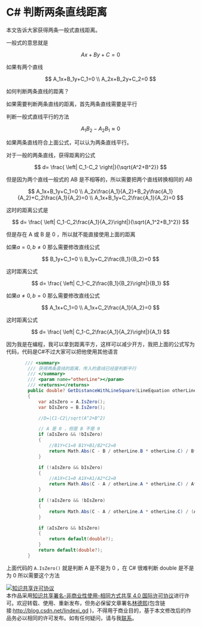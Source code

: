 # C# 判断两条直线距离

本文告诉大家获得两条一般式直线距离。

<!--more-->
<!-- CreateTime:2018/7/31 14:38:13 -->

<!-- 标签：数学，C#，几何 -->
<!-- math -->

一般式的意思就是

$$
Ax+By+C=0
$$

如果有两个直线

$$
A_1x+B_1y+C_1=0 \\
A_2x+B_2y+C_2=0
$$

如何判断两条直线的距离？

如果需要判断两条直线的距离，首先两条直线需要是平行

判断一般式直线平行的方法

$$
A_1B_2-A_2B_1 \approx 0
$$

如果两条直线符合上面公式，可以认为两条直线平行。

对于一般的两条直线，获得距离的公式

$$
d= \frac{ \left| C_1-C_2 \right|}{\sqrt{A^2+B^2}}
$$

但是因为两个直线一般式的 AB 是不相等的，所以需要把两个直线转换相同的 AB

$$
A_1x+B_1y+C_1=0 \\
A_2x\frac{A_1}{A_2}+B_2y\frac{A_1}{A_2}+C_2\frac{A_1}{A_2}=0 \\
A_1x+B_1y+C_2\frac{A_1}{A_2}=0
$$

这时的距离公式是

$$
d= \frac{ \left| C_1-C_2\frac{A_1}{A_2}\right|}{\sqrt{A_1^2+B_1^2}}
$$

但是存在 A 或 B 是 0 ，所以就不能直接使用上面的距离

如果$a=0 ,b \neq 0$ 那么需要修改直线公式

$$
B_1y+C_1=0 \\
B_1y+C_2\frac{B_1}{B_2}=0
$$

这时距离公式

$$
d= \frac{ \left| C_1-C_2\frac{B_1}{B_2}\right|}{B_1}
$$

如果$a\neq0 ,b = 0$ 那么需要修改直线公式

$$
A_1x+C_1=0 \\
A_1x+C_2\frac{A_1}{A_2}=0
$$

这时距离公式

$$
d= \frac{ \left| C_1-C_2\frac{A_1}{A_2}\right|}{A_1}
$$

因为我是在编程，我可以拿到距离平方，这样可以减少开方，我把上面的公式写为代码，代码是C#不过大家可以把他使用其他语言

```csharp
       /// <summary>
        /// 获得两条直线的距离，传入的直线已经是判断平行
        /// </summary>
        /// <param name="otherLine"></param>
        /// <returns></returns>
        public double? GetDistanceWithLineSquare(LineEquation otherLine)
        {
            var aIsZero = A.IsZero();
            var bIsZero = B.IsZero();

            //D=|C1-C2|/sqrt(A^2+B^2)

            // A 是 0 ，但是 B 不是 0
            if (aIsZero && !bIsZero)
            {
                //B1Y+C1=0 B1Y+B1/B2*C2=0
                return Math.Abs(C - B / otherLine.B * otherLine.C) / B*B;
            }

            if (!aIsZero && bIsZero)
            {
                //A1X+C1=0 A1X+A1/A2*C2=0
                return Math.Abs(C - A / otherLine.A * otherLine.C) / A*A;
            }

            if (!aIsZero && !bIsZero)
            {
                return Math.Abs(C - A / otherLine.A * otherLine.C) / (A * A + B * B);
            }

            if (aIsZero && bIsZero)
            {
                return default(double?);
            }
            return default(double?);
        }
```

上面代码的 `A.IsZero()` 就是判断 A 是不是为 0 ，在 C# 很难判断 double 是不是为 0 所以需要这个方法

<a rel="license" href="http://creativecommons.org/licenses/by-nc-sa/4.0/"><img alt="知识共享许可协议" style="border-width:0" src="https://licensebuttons.net/l/by-nc-sa/4.0/88x31.png" /></a><br />本作品采用<a rel="license" href="http://creativecommons.org/licenses/by-nc-sa/4.0/">知识共享署名-非商业性使用-相同方式共享 4.0 国际许可协议</a>进行许可。欢迎转载、使用、重新发布，但务必保留文章署名[林德熙](http://blog.csdn.net/lindexi_gd)(包含链接:http://blog.csdn.net/lindexi_gd )，不得用于商业目的，基于本文修改后的作品务必以相同的许可发布。如有任何疑问，请与我[联系](mailto:lindexi_gd@163.com)。
